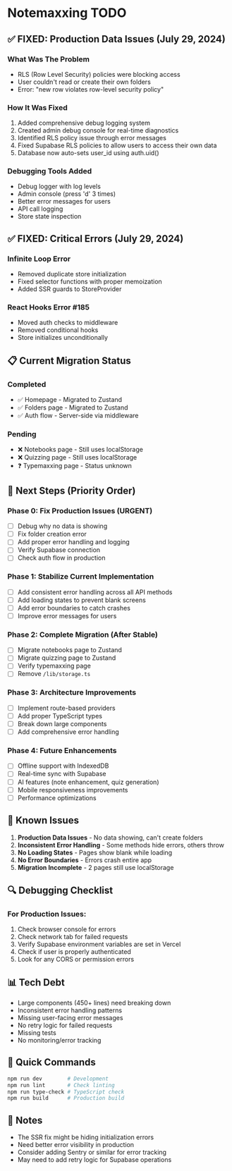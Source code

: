 # Notemaxxing TODO

## ✅ FIXED: Production Data Issues (July 29, 2024)

### What Was The Problem

- RLS (Row Level Security) policies were blocking access
- User couldn't read or create their own folders
- Error: "new row violates row-level security policy"

### How It Was Fixed

1. Added comprehensive debug logging system
2. Created admin debug console for real-time diagnostics
3. Identified RLS policy issue through error messages
4. Fixed Supabase RLS policies to allow users to access their own data
5. Database now auto-sets user_id using auth.uid()

### Debugging Tools Added

- Debug logger with log levels
- Admin console (press 'd' 3 times)
- Better error messages for users
- API call logging
- Store state inspection

## ✅ FIXED: Critical Errors (July 29, 2024)

### Infinite Loop Error

- Removed duplicate store initialization
- Fixed selector functions with proper memoization
- Added SSR guards to StoreProvider

### React Hooks Error #185

- Moved auth checks to middleware
- Removed conditional hooks
- Store initializes unconditionally

## 📋 Current Migration Status

### Completed

- ✅ Homepage - Migrated to Zustand
- ✅ Folders page - Migrated to Zustand
- ✅ Auth flow - Server-side via middleware

### Pending

- ❌ Notebooks page - Still uses localStorage
- ❌ Quizzing page - Still uses localStorage
- ❓ Typemaxxing page - Status unknown

## 🎯 Next Steps (Priority Order)

### Phase 0: Fix Production Issues (URGENT)

- [ ] Debug why no data is showing
- [ ] Fix folder creation error
- [ ] Add proper error handling and logging
- [ ] Verify Supabase connection
- [ ] Check auth flow in production

### Phase 1: Stabilize Current Implementation

- [ ] Add consistent error handling across all API methods
- [ ] Add loading states to prevent blank screens
- [ ] Add error boundaries to catch crashes
- [ ] Improve error messages for users

### Phase 2: Complete Migration (After Stable)

- [ ] Migrate notebooks page to Zustand
- [ ] Migrate quizzing page to Zustand
- [ ] Verify typemaxxing page
- [ ] Remove `/lib/storage.ts`

### Phase 3: Architecture Improvements

- [ ] Implement route-based providers
- [ ] Add proper TypeScript types
- [ ] Break down large components
- [ ] Add comprehensive error handling

### Phase 4: Future Enhancements

- [ ] Offline support with IndexedDB
- [ ] Real-time sync with Supabase
- [ ] AI features (note enhancement, quiz generation)
- [ ] Mobile responsiveness improvements
- [ ] Performance optimizations

## 🐛 Known Issues

1. **Production Data Issues** - No data showing, can't create folders
2. **Inconsistent Error Handling** - Some methods hide errors, others throw
3. **No Loading States** - Pages show blank while loading
4. **No Error Boundaries** - Errors crash entire app
5. **Migration Incomplete** - 2 pages still use localStorage

## 🔍 Debugging Checklist

### For Production Issues:

1. Check browser console for errors
2. Check network tab for failed requests
3. Verify Supabase environment variables are set in Vercel
4. Check if user is properly authenticated
5. Look for any CORS or permission errors

## 📊 Tech Debt

- Large components (450+ lines) need breaking down
- Inconsistent error handling patterns
- Missing user-facing error messages
- No retry logic for failed requests
- Missing tests
- No monitoring/error tracking

## 🚀 Quick Commands

```bash
npm run dev        # Development
npm run lint       # Check linting
npm run type-check # TypeScript check
npm run build      # Production build
```

## 📝 Notes

- The SSR fix might be hiding initialization errors
- Need better error visibility in production
- Consider adding Sentry or similar for error tracking
- May need to add retry logic for Supabase operations
